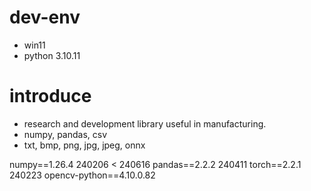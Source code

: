 # dev-env
- win11
- python 3.10.11

# introduce
- research and development library useful in manufacturing.
- numpy, pandas, csv
- txt, bmp, png, jpg, jpeg, onnx


numpy==1.26.4 240206 < 240616
pandas==2.2.2 240411
torch==2.2.1 240223
opencv-python==4.10.0.82

